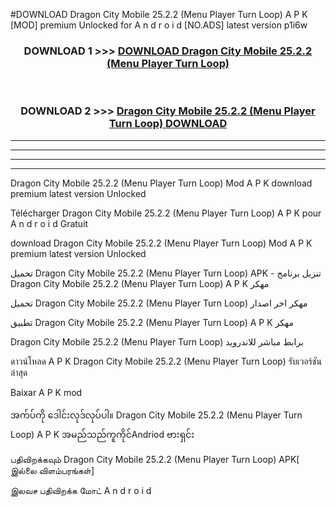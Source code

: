 #DOWNLOAD Dragon City Mobile  25.2.2 (Menu Player Turn Loop) A P K [MOD] premium Unlocked for A n d r o i d [NO.ADS] latest version p1i6w



<div align="center">

<h3>DOWNLOAD 1 >>> <a href="https://teeasianyam.web.app?sq=Dragon City Mobile  25.2.2 (Menu Player Turn Loop)">DOWNLOAD Dragon City Mobile  25.2.2 (Menu Player Turn Loop) </a></h3><br>

<h3>DOWNLOAD 2 >>> <a href="https://teeasianyam.web.app?sq=Dragon City Mobile  25.2.2 (Menu Player Turn Loop) ">Dragon City Mobile  25.2.2 (Menu Player Turn Loop)  DOWNLOAD </a></h3>

</div>


----------------------------------------------------------

----------------------------------------------------------

----------------------------------------------------------

----------------------------------------------------------


Dragon City Mobile  25.2.2 (Menu Player Turn Loop)  Mod A P K download premium latest version Unlocked

Télécharger Dragon City Mobile  25.2.2 (Menu Player Turn Loop)  A P K pour A n d r o i d Gratuit

download Dragon City Mobile  25.2.2 (Menu Player Turn Loop)  Mod A P K premium latest version Unlocked

تحميل Dragon City Mobile  25.2.2 (Menu Player Turn Loop)  APK - تنزيل برنامج Dragon City Mobile  25.2.2 (Menu Player Turn Loop)  A P K مهكر

تحميل Dragon City Mobile  25.2.2 (Menu Player Turn Loop)  مهكر اخر اصدار

تطبيق Dragon City Mobile  25.2.2 (Menu Player Turn Loop)  A P K مهكر

Dragon City Mobile  25.2.2 (Menu Player Turn Loop)  برابط مباشر للاندرويد

ดาวน์โหลด A P K Dragon City Mobile  25.2.2 (Menu Player Turn Loop)  รับเวอร์ชันล่าสุด

Baixar A P K mod

အက်ပ်ကို ဒေါင်းလုဒ်လုပ်ပါ။ Dragon City Mobile  25.2.2 (Menu Player Turn Loop)  A P K အမည်သည်ကူကိုင်Andriod ဗားရှင်း

பதிவிறக்கவும் Dragon City Mobile  25.2.2 (Menu Player Turn Loop)  APK[ இல்லை விளம்பரங்கள்] 
 
இலவச பதிவிறக்க மோட் A n d r o i d



